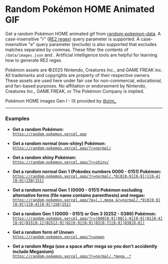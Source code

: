 # Random Pokémon HOME Animated GIF

Get a random Pokémon HOME animated gif from [random-pokemon-data](https://github.com/Ebola16/random-pokemon-data). A case-insensitive "r" ([RE2 regex](https://www.npmjs.com/package/re2)) query parameter is supported. A case-insensitive "e" query parameter (exclude) is also supported that excludes matches separated by commas. These filter the contents of `/data/images.json` and . Artificial intelligence tools are helpful for learning how to generate RE2 regex.

Pokémon assets are ©2025 Nintendo, Creatures Inc., and GAME FREAK inc.
All trademarks and copyrights are property of their respective owners.
These assets are used here under fair use for non-commercial, educational, and fan-based purposes.
No affiliation or endorsement by Nintendo, Creatures Inc., GAME FREAK, or The Pokémon Company is implied.

Pokémon HOME images Gen I - IX provided by [@zim_](https://x.com/zim_)

---

### Examples

- **Get a random Pokémon:**  
  [`https://random-pokemon.vercel.app`](https://random-pokemon.vercel.app)

- **Get a random normal (non-shiny) Pokémon:**  
  [`https://random-pokemon.vercel.app/?r=normal/`](https://random-pokemon.vercel.app/?r=normal/)

- **Get a random shiny Pokémon:**  
  [`https://random-pokemon.vercel.app/?r=shiny/`](https://random-pokemon.vercel.app/?r=shiny/)

- **Get a random normal Gen 1 (Pokedex numbers 0000 - 0151) Pokémon:**  
  [`https://random-pokemon.vercel.app/?r=normal/.*0(0[0-9][0-9]|1[0-4][0-9]|150|151)`](https://random-pokemon.vercel.app/?r=normal/.*0(0[0-9][0-9]|1[0-4][0-9]|150|151))

- **Get a random normal Gen 1 (0000 - 0151) Pokémon excluding alternative forms (file name contains parenthesis) and megas:**  
  [`https://random-pokemon.vercel.app/?e=(,),mega &r=normal/.*0(0[0-9][0-9]|1[0-4][0-9]|150|151)`](https://random-pokemon.vercel.app/?e=%28%2C%29%2Cmega%20&r=normal%2F.*0%280%5B0-9%5D%5B0-9%5D%7C1%5B0-4%5D%5B0-9%5D%7C150%7C151%29)

- **Get a random Gen 1 (0000 - 0151) or Gen 3 (0252 - 0386) Pokémon:**  
  [`https://random-pokemon.vercel.app/?r=(000[0-9]|00[1-9][0-9]|01[0-4][0-9]|015[0-1]|025[2-9]|02[6-9][0-9]|03[0-7][0-9]|038[0-6])`](https://random-pokemon.vercel.app/?r=(000[0-9]|00[1-9][0-9]|01[0-4][0-9]|015[0-1]|025[2-9]|02[6-9][0-9]|03[0-7][0-9]|038[0-6]))

- **Get a random form of Unown**  
  [`https://random-pokemon.vercel.app/?=unown`](https://random-pokemon.vercel.app/?r=unown)

- **Get a random Mega (use a space after mega so you don't accidently include Meganium)**  
  [`https://random-pokemon.vercel.app/?r=normal/.*mega .*`](https://random-pokemon.vercel.app/?r=normal%2F.*mega%20.*%20)